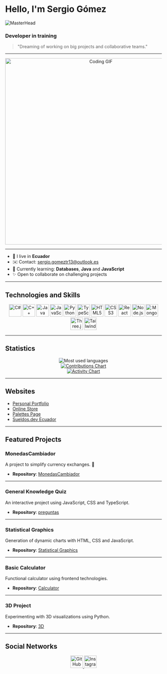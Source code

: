# Hello, I'm Sergio Gómez

![MasterHead](https://wallpapercave.com/wp/wp9109383.jpg)

### Developer in training 

> "Dreaming of working on big projects and collaborative teams."

---

<p align="center">
  <img src="https://media.giphy.com/media/qgQUggAC3Pfv687qPC/giphy.gif" alt="Coding GIF" width="600"/>
</p>

---

- 🏡 I live in **Ecuador**
- ✉️ Contact: [sergio.gomeztr13@outlook.es](mailto:sergio.gomeztr13@outlook.es)
- 🧬 Currently learning: **Databases**, **Java** and **JavaScript**
- ✨ Open to collaborate on challenging projects

---

## Technologies and Skills

<p align="center">
<!-- Lenguajes base -->
<a href="https://docs.microsoft.com/en-us/dotnet/csharp/" target="_blank" rel="noreferrer"><img src="https://raw.githubusercontent.com/danielcranney/readme-generator/main/public/icons/skills/csharp-colored.svg" width="40" height="40" alt="C#" /></a>
<a href="https://docs.microsoft.com/en-us/cpp/?view=msvc-170" target="_blank" rel="noreferrer"><img src="https://raw.githubusercontent.com/danielcranney/readme-generator/main/public/icons/skills/cplusplus-colored.svg" width="40" height="40" alt="C++" /></a>
<!-- Lenguajes backend -->
<a href="https://www.java.com/" target="_blank" rel="noreferrer"><img src="https://raw.githubusercontent.com/danielcranney/readme-generator/main/public/icons/skills/java-colored.svg" width="40" height="40" alt="Java" /></a>
<!-- Lenguajes web -->
<a href="https://developer.mozilla.org/en-US/docs/Web/JavaScript" target="_blank" rel="noreferrer"><img src="https://raw.githubusercontent.com/danielcranney/readme-generator/main/public/icons/skills/javascript-colored.svg" width="40" height="40" alt="JavaScript" /></a>
<a href="https://www.python.org/" target="_blank" rel="noreferrer"><img src="https://raw.githubusercontent.com/danielcranney/readme-generator/main/public/icons/skills/python-colored.svg" width="40" height="40" alt="Python" /></a>
<a href="https://www.typescriptlang.org/" target="_blank" rel="noreferrer"><img src="https://raw.githubusercontent.com/danielcranney/readme-generator/main/public/icons/skills/typescript-colored.svg" width="40" height="40" alt="TypeScript" /></a>
<!-- Tecnologías frontend -->
<a href="https://developer.mozilla.org/en-US/docs/Web/HTML" target="_blank" rel="noreferrer"><img src="https://raw.githubusercontent.com/danielcranney/readme-generator/main/public/icons/skills/html5-colored.svg" width="40" height="40" alt="HTML5" /></a>
<a href="https://www.w3.org/TR/CSS/#css" target="_blank" rel="noreferrer"><img src="https://raw.githubusercontent.com/danielcranney/readme-generator/main/public/icons/skills/css3-colored.svg" width="40" height="40" alt="CSS3" /></a>
<a href="https://reactjs.org/" target="_blank" rel="noreferrer"><img src="https://raw.githubusercontent.com/danielcranney/readme-generator/main/public/icons/skills/react-colored.svg" width="40" height="40" alt="React" /></a>
<!-- Tecnologías backend -->
<a href="https://nodejs.org/en/" target="_blank" rel="noreferrer"><img src="https://raw.githubusercontent.com/danielcranney/readme-generator/main/public/icons/skills/nodejs-colored.svg" width="40" height="40" alt="Node.js" /></a>
<!-- Base de datos -->
<a href="https://www.mongodb.com/" target="_blank" rel="noreferrer"><img src="https://raw.githubusercontent.com/danielcranney/readme-generator/main/public/icons/skills/mongodb-colored.svg" width="40" height="40" alt="MongoDB" /></a>
<!-- Herramientas adicionales -->
<a href="https://threejs.org/" target="_blank" rel="noreferrer"><img src="https://raw.githubusercontent.com/danielcranney/readme-generator/main/public/icons/skills/threejs-colored.svg" width="40" height="40" alt="Three.js" /></a>
<a href="https://tailwindcss.com/" target="_blank" rel="noreferrer"><img src="https://raw.githubusercontent.com/danielcranney/readme-generator/main/public/icons/skills/tailwindcss-colored.svg" width="40" height="40" alt="Tailwind CSS" /></a>
</p>

---

## Statistics

<!-- Most used languages chart --> 
<div align="center"> 
  <img src="https://github-readme-stats-git-masterrstaa-rickstaa.vercel.app/api/top-langs/?username=sergio001g&layout=compact&theme=radical&hide_border=true&bg_color=0D1117&title_color=F85D7F&text_color=FFFFFF&langs_count=6" alt="Most used languages"/> 
</div> 

<!-- Contributions chart --> 
<div align="center"> 
  <a href="https://github.com/sergio001g"> 
    <img src="https://github-contribution-stats.vercel.app/api/?username=sergio001g&theme=radical&layout=compact" alt="Contributions Chart"/> 
  </a> 
</div> 

<!-- Activity chart --> 
<div align="center"> 
  <a href="https://github.com/sergio001g"> 
    <img src="https://github-readme-activity-graph.vercel.app/graph?username=sergio001g&theme=radical&hide_border=true&bg_color=0D1117&color=F85D7F&line=A16AE8&point=FFFFFF&area=true&area_color=A16AE8" alt="Activity Chart"/> 
  </a> 
</div>

---

## Websites

- [Personal Portfolio](https://dignkez2f1epgwof.vercel.app/)
- [Online Store](https://hdoljkop5rqznmbt.vercel.app/)
- [Palettes Page](https://rl6k9jtq1atw8ibi.vercel.app/)
- [Sueldos.dev Ecuador](https://ti1tq7iw3zk2mawt.vercel.app/)

---

## Featured Projects

### MonedasCambiador
A project to simplify currency exchanges. 💸

- **Repository**: [MonedasCambiador](https://github.com/sergio001g/MonedasCambiador)

---

### General Knowledge Quiz
An interactive project using JavaScript, CSS and TypeScript.

- **Repository**: [preguntas](https://github.com/sergio001g/preguntas.CSS-JS-TS)

---

### Statistical Graphics
Generation of dynamic charts with HTML, CSS and JavaScript.

- **Repository**: [Statistical Graphics](https://github.com/sergio001g/Graficos-estadisticos)

---

### Basic Calculator
Functional calculator using frontend technologies.

- **Repository**: [Calculator](https://github.com/sergio001g/Calculadora-con-hoja-de-calculo-b-sico-)

---

### 3D Project
Experimenting with 3D visualizations using Python.

- **Repository**: [3D](https://github.com/sergio001g/3d)

---

## Social Networks

<p align="center">
<a href="https://github.com/sergio001g" target="_blank" rel="noreferrer">
<img src="https://raw.githubusercontent.com/danielcranney/readme-generator/main/public/icons/socials/github.svg" width="40" height="40" alt="GitHub" />
</a>
<a href="http://www.instagram.com/gomezzzz__________" target="_blank" rel="noreferrer">
<img src="https://raw.githubusercontent.com/danielcranney/readme-generator/main/public/icons/socials/instagram.svg" width="40" height="40" alt="Instagram" />
</a>
</p>
